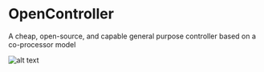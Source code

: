 # OpenController

A cheap, open-source, and capable general purpose controller based on a co-processor model

![alt text](https://github.com/CallumNunesVaz/OpenController/blob/main/v0.2.png?raw=true)
